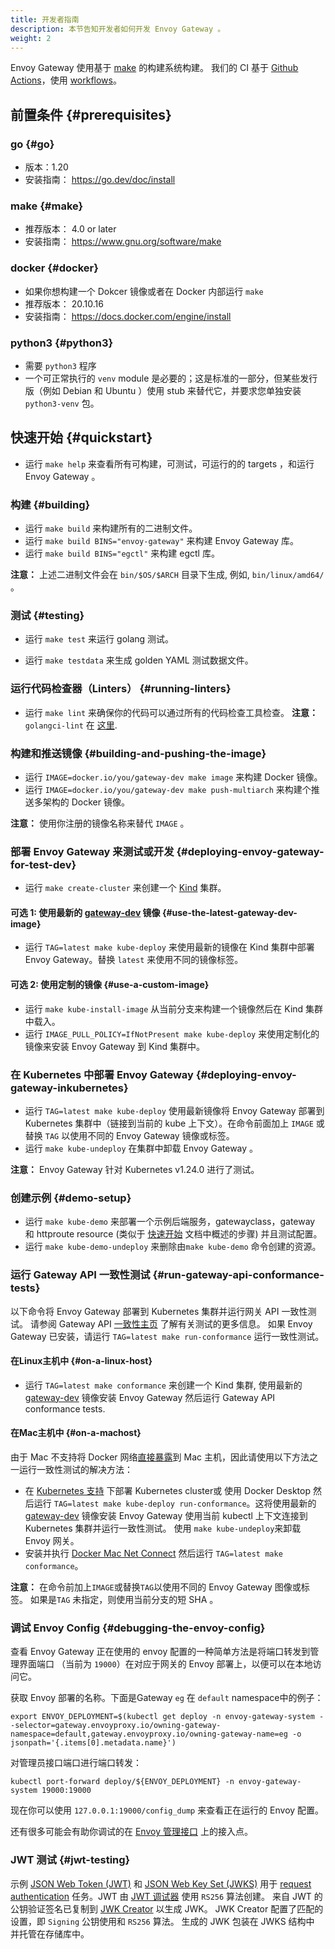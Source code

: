 ```yaml
---
title: 开发者指南
description: 本节告知开发者如何开发 Envoy Gateway 。
weight: 2
---
```


Envoy Gateway 使用基于 [make][] 的构建系统构建。 我们的 CI 基于 [Github Actions][]，使用 [workflows][]。

## 前置条件 {#prerequisites}

### go {#go}

* 版本：1.20
* 安装指南： https://go.dev/doc/install

### make {#make}

* 推荐版本： 4.0 or later
* 安装指南： https://www.gnu.org/software/make

### docker {#docker}

* 如果你想构建一个 Dokcer 镜像或者在 Docker 内部运行 `make`
* 推荐版本： 20.10.16
* 安装指南： https://docs.docker.com/engine/install

### python3 {#python3}

* 需要 `python3` 程序
* 一个可正常执行的 `venv` module 是必要的；这是标准的一部分，但某些发行版（例如 Debian 和 Ubuntu ）使用 stub 来替代它，并要求您单独安装 `python3-venv` 包。

## 快速开始 {#quickstart}

* 运行 `make help` 来查看所有可构建，可测试，可运行的的 targets ，和运行 Envoy Gateway 。

### 构建 {#building}

* 运行 `make build` 来构建所有的二进制文件。
* 运行 `make build BINS="envoy-gateway"` 来构建 Envoy Gateway 库。
* 运行 `make build BINS="egctl"` 来构建 egctl 库。

**注意：** 上述二进制文件会在 `bin/$OS/$ARCH` 目录下生成, 例如, `bin/linux/amd64/` 。

### 测试 {#testing}

* 运行 `make test` 来运行 golang 测试。

* 运行 `make testdata` 来生成 golden YAML 测试数据文件。

### 运行代码检查器（Linters） {#running-linters}

* 运行 `make lint` 来确保你的代码可以通过所有的代码检查工具检查。
**注意：** `golangci-lint` 在 [这里](https://github.com/envoyproxy/gateway/blob/main/tools/linter/golangci-lint/.golangci.yml).

### 构建和推送镜像 {#building-and-pushing-the-image}

* 运行 `IMAGE=docker.io/you/gateway-dev make image` 来构建 Docker 镜像。
* 运行 `IMAGE=docker.io/you/gateway-dev make push-multiarch` 来构建个推送多架构的 Docker 镜像。

**注意：** 使用你注册的镜像名称来替代 `IMAGE` 。

### 部署 Envoy Gateway 来测试或开发 {#deploying-envoy-gateway-for-test-dev}

* 运行 `make create-cluster` 来创建一个 [Kind][] 集群。

#### 可选 1: 使用最新的 [gateway-dev][] 镜像 {#use-the-latest-gateway-dev-image}

* 运行 `TAG=latest make kube-deploy` 来使用最新的镜像在 Kind 集群中部署 Envoy Gateway。替换 `latest` 来使用不同的镜像标签。

#### 可选 2: 使用定制的镜像 {#use-a-custom-image}

* 运行 `make kube-install-image` 从当前分支来构建一个镜像然后在 Kind 集群中载入。
* 运行 `IMAGE_PULL_POLICY=IfNotPresent make kube-deploy` 来使用定制化的镜像来安装 Envoy Gateway 到 Kind 集群中。

### 在 Kubernetes 中部署  Envoy Gateway  {#deploying-envoy-gateway-inkubernetes}

* 运行 `TAG=latest make kube-deploy` 使用最新镜像将 Envoy Gateway 部署到 Kubernetes 集群中（链接到当前的 kube 上下文）。在命令前面加上 `IMAGE` 或替换 `TAG` 以使用不同的 Envoy Gateway 镜像或标签。
* 运行 `make kube-undeploy` 在集群中卸载 Envoy Gateway 。

**注意：** Envoy Gateway 针对 Kubernetes v1.24.0 进行了测试。

### 创建示例 {#demo-setup}

* 运行 `make kube-demo` 来部署一个示例后端服务，gatewayclass，gateway 和 httproute resource
(类似于 [快速开始][] 文档中概述的步骤) 并且测试配置。
* 运行 `make kube-demo-undeploy` 来删除由`make kube-demo` 命令创建的资源。

### 运行 Gateway API 一致性测试 {#run-gateway-api-conformance-tests}

以下命令将 Envoy Gateway 部署到 Kubernetes 集群并运行网关 API 一致性测试。 请参阅
Gateway API [一致性主页][] 了解有关测试的更多信息。 如果 Envoy Gateway 已安装，请运行
`TAG=latest make run-conformance` 运行一致性测试。

#### 在Linux主机中 {#on-a-linux-host}

* 运行 `TAG=latest make conformance` 来创建一个 Kind 集群, 使用最新的 [gateway-dev][] 镜像安装 Envoy Gateway
  然后运行 Gateway API conformance tests.

#### 在Mac主机中 {#on-a-machost}

由于 Mac 不支持将 Docker 网络[直接暴露][]到 Mac 主机，因此请使用以下方法之一运行一致性测试的解决方法：

* 在 [Kubernetes 支持][] 下部署 Kubernetes cluster或 使用 Docker Desktop 然后运行
  `TAG=latest make kube-deploy run-conformance`。这将使用最新的 [gateway-dev][] 镜像安装 Envoy Gateway 使用当前 kubectl 上下文连接到 Kubernetes 集群并运行一致性测试。 使用 `make kube-undeploy`来卸载 Envoy 网关。
* 安装并执行 [Docker Mac Net Connect][mac_connect] 然后运行 `TAG=latest make conformance`。

**注意：** 在命令前加上`IMAGE`或替换`TAG`以使用不同的 Envoy Gateway 图像或标签。 如果是`TAG`
未指定，则使用当前分支的短 SHA 。

### 调试 Envoy Config {#debugging-the-envoy-config}

查看 Envoy Gateway 正在使用的 envoy 配置的一种简单方法是将端口转发到管理界面端口
（当前为 `19000`）在对应于网关的 Envoy 部署上，以便可以在本地访问它。

获取 Envoy 部署的名称。下面是Gateway `eg` 在 `default` namespace中的例子：

```shell
export ENVOY_DEPLOYMENT=$(kubectl get deploy -n envoy-gateway-system --selector=gateway.envoyproxy.io/owning-gateway-namespace=default,gateway.envoyproxy.io/owning-gateway-name=eg -o jsonpath='{.items[0].metadata.name}')
```

对管理员接口端口进行端口转发：

```shell
kubectl port-forward deploy/${ENVOY_DEPLOYMENT} -n envoy-gateway-system 19000:19000
```

现在你可以使用 `127.0.0.1:19000/config_dump` 来查看正在运行的 Envoy 配置。

还有很多可能会有助你调试的在 [Envoy 管理接口][] 上的接入点。

### JWT 测试 {#jwt-testing}

示例 [JSON Web Token (JWT)][jwt] 和 [JSON Web Key Set (JWKS)][jwks] 用于 [request authentication][]
任务。JWT 由 [JWT 调试器][] 使用 `RS256` 算法创建。 来自 JWT 的公钥验证签名已复制到 [JWK Creator][] 以生成 JWK。 JWK Creator 配置了匹配的设置，即 `Signing` 公钥使用和 `RS256` 算法。 生成的 JWK 包装在 JWKS 结构中
并托管在存储库中。

[快速开始]: https://gateway.envoyproxy.io/zh/latest/task/quickstart
[make]: https://www.gnu.org/software/make/
[Github Actions]: https://docs.github.com/en/actions
[workflows]: https://github.com/envoyproxy/gateway/tree/main/.github/workflows
[Kind]: https://kind.sigs.k8s.io/
[一致性主页]: https://gateway-api.sigs.k8s.io/concepts/conformance/
[直接暴露]: https://kind.sigs.k8s.io/docs/user/loadbalancer/
[Kubernetes 支持]: https://docs.docker.com/desktop/kubernetes/
[gateway-dev]: https://hub.docker.com/r/envoyproxy/gateway-dev/tags
[mac_connect]: https://github.com/chipmk/docker-mac-net-connect
[Envoy 管理接口]: https://www.envoyproxy.io/docs/envoy/latest/operations/admin#operations-admin-interface
[jwt]: https://tools.ietf.org/html/rfc7519
[jwks]: https://tools.ietf.org/html/rfc7517
[request authentication]: ../tasks/security/jwt-authentication
[JWT 调试器]: https://jwt.io/
[JWK Creator]: https://russelldavies.github.io/jwk-creator/
